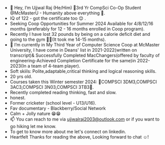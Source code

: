 - 👋 Hey, I’m Ujjwal Raj (He/Him) 🧿3rd Yr CompSci Co-Op Student @McMasterU - Humanity above everything 🧿.
-  IQ of 122 - got the certificate too 😌 .
- Seeking Coop Opportunities for Summer 2024 Available for 4/8/12/16 months (preferably for 12 - 16 months enrolled in Coop program).
- Recently I have lost 32 pounds by being on a calorie deficit diet and going to the gym 🏋️‍♀️(It took me 14-15 months). 
- 🌱 I’m currently in My Third Year of Computer Science Coop at McMaster University, I have come in Deans' list in 2021-2022(written on transcript)& Successfully Completed MacChangers(offered by faculty of engineering-Achieved Completion Certificate for the same)in 2022-2023(In a team of 4-team player).
- Soft skiils: Polite,adaptable,critical thinking and logical reasoning skills.
- 20 yrs old.
- Courses taken this Winter semester 2024: 🧿COMPSCI 3DM3,COMPSCI 3AC3,COMPSCI 3N03,COMPSCI 3TB3🧿.
- Recently completed reading thinking, fast and slow.
- honest.
- Former cricketer (school level - U13/U16).
- Fav documentary - Blackberry/Social Network
- Calm + Jolly nature 😁😁
- 📫 You can reach to me via ujjwalraj2003@outlook.com or if you want to go hiking let me know.
- To get to know more about me let's connect on linkedin.
- Heartfelt Thanks for reading the above, Looking forward to chat ☺️!

<!---
UjjwalRaj18/UjjwalRaj18 is a ✨ special ✨ repository because its `README.md` (this file) appears on your GitHub profile.
You can click the Preview link to take a look at your changes.
--->
